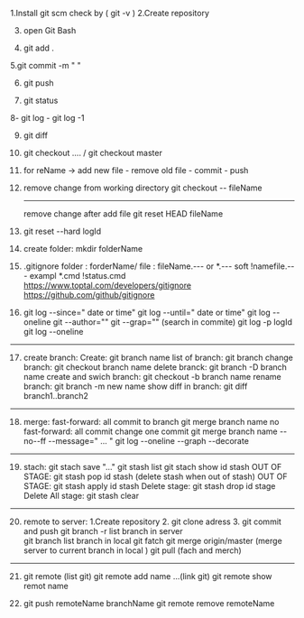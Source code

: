 1.Install git scm
	check by ( git -v )
2.Create repository

3. open Git Bash

4. git add .

5.git commit -m "  "

6. git push

7. git status

8- git log - git log -1

9. git diff

10. git checkout .... / git checkout master

11. for reName -> add new file - remove old file - commit - push

12. remove change from working directory
    git checkout -- fileName
    ___________
    remove change after add file
    git reset HEAD fileName

13. git reset --hard logId

14. create folder: mkdir folderName

15. .gitignore
    folder : forderName/
    file : fileName.--- or *.--- soft !namefile.--- exampl *.cmd !status.cmd
     https://www.toptal.com/developers/gitignore
     https://github.com/github/gitignore

16. git log --since=" date or time"
    git log --until=" date or time"
    git log --oneline
    git --author=""
    git --grap="" (search in commite)
    git log -p logId
    git log --oneline
______
17. create branch:
    Create: git branch  name
    list of branch: git branch
    change branch: git checkout branch name
    delete branck: git branch -D branch name
    create and swich branch: git checkout -b branch name
    rename branch: git branch -m new name
    show diff in branch: git diff branch1..branch2
________
18. merge:
    fast-forward: all commit to branch
    git merge branch name
    no fast-forward: all commit change one commit
    git merge branch name --no--ff --message=" ... "
    git log --oneline --graph --decorate
________
19. stach:
    git stach save "..."
    git stash list
    git stach show id stash
    OUT OF STAGE: git stash pop id stash (delete stash when out of stash)
    OUT OF STAGE: git stash apply id stash 
    Delete stage: git stash drop id stage
    Delete All stage: git stash clear
__________
20. remote to server:
    1.Create repository
    2. git clone adress
    3. git commit and push
    git branch -r list branch in server    
    git branch list branch in local
    git fatch
    git merge origin/master (merge server to current branch in local )
    git pull (fach and merch)
___________
21. git remote (list git)
    git remote add name ...(link git)
    git remote show remot name

22. git push remoteName branchName
    git remote remove remoteName
